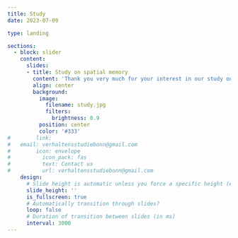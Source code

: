 ```yaml
---
title: Study
date: 2023-07-09

type: landing

sections:
  - block: slider
    content:
      slides:
      - title: Study on spatial memory
        content: 'Thank you very much for your interest in our study on spatial memory! Please send us an email to make an appointment at a date and time that works best for you.<br/><br/>verhaltensstudiebonn@gmail.com'
        align: center
        background:
          image:
            filename: study.jpg
            filters:
              brightness: 0.9
          position: center
          color: '#333'
#        link:
#	email: verhaltensstudiebonn@gmail.com
#        icon: envelope
#          icon_pack: fas
#          text: Contact us
#          url: verhaltensstudiebonn@gmail.com
    design:
      # Slide height is automatic unless you force a specific height (e.g. '400px')
      slide_height: ''
      is_fullscreen: true
      # Automatically transition through slides?
      loop: false
      # Duration of transition between slides (in ms)
      interval: 3000
---
```

